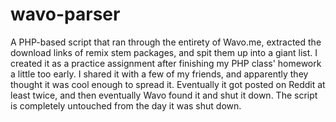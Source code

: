 # wavo-parser
A PHP-based script that ran through the entirety of Wavo.me, extracted the download links of remix stem packages, and spit them up into a giant list. I created it as a practice assignment after finishing my PHP class' homework a little too early. I shared it with a few of my friends, and apparently they thought it was cool enough to spread it. Eventually it got posted on Reddit at least twice, and then eventually Wavo found it and shut it down. The script is completely untouched from the day it was shut down.